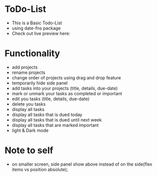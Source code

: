 # ToDo-List
 - This is a Basic Todo-List
 - using date-fns package
 - Check out live preview here: 
# Functionality
 - add projects
 - rename projects
 - change order of projects using drag and drop feature
 - temporarily hide side panel 
 - add tasks into your projects (title, details, due-date)
 - mark or unmark your tasks as completed or important
 - edit you tasks (title, details, due-date)
 - delete you tasks
 - display all tasks
 - display all tasks that is dued today
 - display all tasks that is dued until next week
 - display all tasks that are marked important
 - light & Dark mode
# Note to self
 - on smaller screen, side panel show above instead of on the side(flex items vs position absolute);